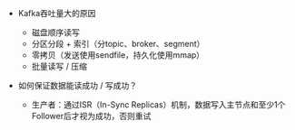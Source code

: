 - Kafka吞吐量大的原因
  - 磁盘顺序读写
  - 分区分段 + 索引（分topic、broker、segment）
  - 零拷贝（发送使用sendfile，持久化使用mmap）
  - 批量读写 / 压缩

- 如何保证数据能读成功 / 写成功？
  - 生产者：通过ISR（In-Sync Replicas）机制，数据写入主节点和至少1个Follower后才视为成功，否则重试

